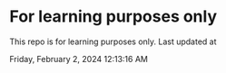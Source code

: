 # For learning purposes only
This repo is for learning purposes only.
Last updated at

Friday, February 2, 2024 12:13:16 AM

